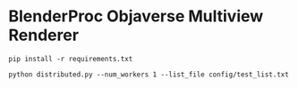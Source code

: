# BlenderProc Objaverse Multiview Renderer

```pip install -r requirements.txt```

```python distributed.py --num_workers 1 --list_file config/test_list.txt```